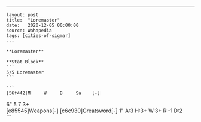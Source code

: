 ---
    layout: post
    title:  "Loremaster"
    date:   2020-12-05 00:00:00
    source: Wahapedia
    tags: [cities-of-sigmar]
    ---
    
    **Loremaster**
    
    **Stat Block**
    ```
    5/5 Loremaster
    ```
    
    ```
    [56f442]M     W     B     Sa    [-]
6"    5     7     3+    
[e85545]Weapons[-]
[c6c930]Greatsword[-]
1"     A:3    H:3+   W:3+   R:-1   D:2   
    ```
    
    
    